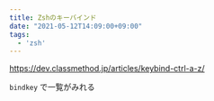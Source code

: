 ```yaml
---
title: Zshのキーバインド
date: "2021-05-12T14:09:00+09:00"
tags:
  - 'zsh'
---
```


<https://dev.classmethod.jp/articles/keybind-ctrl-a-z/>

`bindkey` で一覧がみれる
